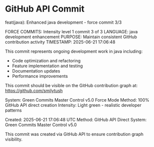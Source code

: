 # GitHub API Commit

feat(java): Enhanced java development - force commit 3/3

FORCE COMMITS: Intensity level 1 commit 3 of 3
LANGUAGE: java development enhancement
PURPOSE: Maintain consistent GitHub contribution activity
TIMESTAMP: 2025-06-21 17:06:48

This commit represents ongoing development work in java including:
- Code optimization and refactoring
- Feature implementation and testing
- Documentation updates
- Performance improvements

This commit should be visible on the GitHub contribution graph at:
https://github.com/smilytush

System: Green Commits Master Control v5.0 Force Mode
Method: 100% GitHub API direct creation
Intensity: Light green - realistic developer patterns

Created: 2025-06-21 17:06:48 UTC
Method: GitHub API Direct
System: Green Commits Master Control v5.0

This commit was created via GitHub API to ensure contribution graph visibility.
